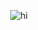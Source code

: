 <p style="text-align:center;"><img align="center" alt="hi" src="https://readme-typing-svg.herokuapp.com?font=Comfortaa&size=50&duration=3500&color=F798E5&center=true&vCenter=true&width=540&height=100&lines=hey;i'm+max;welcome+%3A)" /></p>
